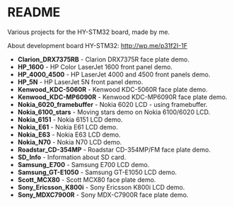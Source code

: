 # README #

Various projects for the HY-STM32 board, made by me.

About development board HY-STM32: http://wp.me/p31f2I-1F

* <b>Clarion_DRX7375RB</b> - Clarion DRX7375R face plate demo.
* <b>HP_1600</b> - HP Color LaserJet 1600 front panel demo.
* <b>HP_4000_4500</b> - HP LaserJet 4000 and 4500 front panels demo.
* <b>HP_5N</b> - HP LaserJet 5N front panel demo.
* <b>Kenwood_KDC-5060R</b> - Kenwood KDC-5060R face plate demo.
* <b>Kenwood_KDC-MP6090R</b> - Kenwood KDC-MP6090R face plate demo.
* <b>Nokia_6020_framebuffer</b> - Nokia 6020 LCD - using framebuffer.
* <b>Nokia_6100_stars</b> - Moving stars demo on Nokia 6100/6020 LCD.
* <b>Nokia_6151</b> - Nokia 6151 LCD demo.
* <b>Nokia_E61</b> - Nokia E61 LCD demo.
* <b>Nokia_E63</b> - Nokia E63 LCD demo.
* <b>Nokia_N70</b> - Nokia N70 LCD demo.
* <b>Roadstar_CD-354MP</b> - Roadstar CD-354MP/FM face plate demo.
* <b>SD_Info</b> - Information about SD card.
* <b>Samsung_E700</b> - Samsung E700 LCD demo.
* <b>Samsung_GT-E1050</b> - Samsung GT-E1050 LCD demo.
* <b>Scott_MCX80</b> - Scott MCX80 face plate demo.
* <b>Sony_Ericsson_K800i</b> - Sony Ericsson K800i LCD demo.
* <b>Sony_MDXC7900R</b> - Sony MDX-C7900R face plate demo.
